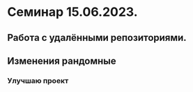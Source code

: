 ﻿# Семинар 15.06.2023.
## Работа с удалёнными репозиториями.
## Изменения рандомные
### Улучшаю проект

